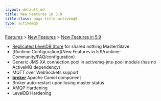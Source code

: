 ```yaml
---
layout: default_md
title: New Features in 5.9 
title-class: page-title-activemq5
type: activemq5
---
```


[Features](features) > [New Features](new-features) > [New Features in 5.9](new-features-in-59)


*   [Replicated LevelDB Store](replicated-leveldb-store) for shared nothing Master/Slave.
*   [Runtime Configuration](New Features in 5.9/runtime-Community/FAQ/configuration)
*   Generic JMS XA connection pool in activemq-jms-pool module (has no ActiveMQ dependency)
*   MQTT over WebSockets support
*   [**broker**](broker-camel-component) Apache Camel component
*   Broker auto-restart upon losing master status
*   AMQP Hardening
*   LevelDB Hardening

